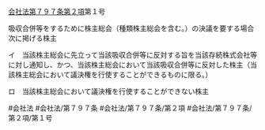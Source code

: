 [会社法第７９７条第２項](会社法＿＿＿＿第７９７条第２項)第１号

吸収合併等をするために株主総会（種類株主総会を含む。）の決議を要する場合　次に掲げる株主

イ　当該株主総会に先立って当該吸収合併等に反対する旨を当該存続株式会社等に対し通知し、かつ、当該株主総会において当該吸収合併等に反対した株主（当該株主総会において議決権を行使することができるものに限る。）

ロ　当該株主総会において議決権を行使することができない株主


#会社法
#会社法/第７９７条
#会社法/第７９７条/第２項
#会社法/第７９７条/第２項/第１号

